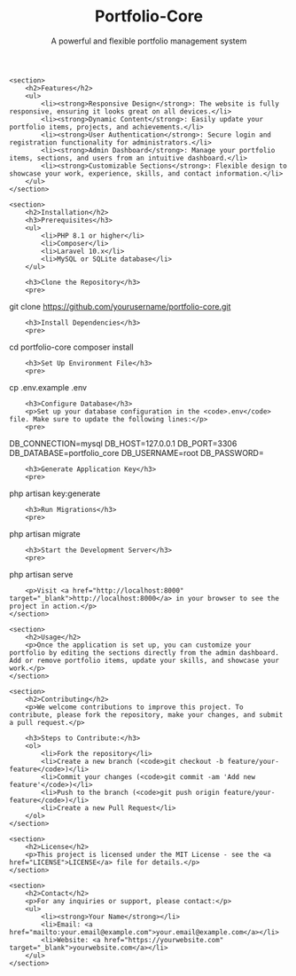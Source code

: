 <header>
        <h1>Portfolio-Core</h1>
        <p>A powerful and flexible portfolio management system</p>
    </header>

    <section>
        <h2>Features</h2>
        <ul>
            <li><strong>Responsive Design</strong>: The website is fully responsive, ensuring it looks great on all devices.</li>
            <li><strong>Dynamic Content</strong>: Easily update your portfolio items, projects, and achievements.</li>
            <li><strong>User Authentication</strong>: Secure login and registration functionality for administrators.</li>
            <li><strong>Admin Dashboard</strong>: Manage your portfolio items, sections, and users from an intuitive dashboard.</li>
            <li><strong>Customizable Sections</strong>: Flexible design to showcase your work, experience, skills, and contact information.</li>
        </ul>
    </section>

    <section>
        <h2>Installation</h2>
        <h3>Prerequisites</h3>
        <ul>
            <li>PHP 8.1 or higher</li>
            <li>Composer</li>
            <li>Laravel 10.x</li>
            <li>MySQL or SQLite database</li>
        </ul>

        <h3>Clone the Repository</h3>
        <pre>
git clone https://github.com/yourusername/portfolio-core.git
        </pre>

        <h3>Install Dependencies</h3>
        <pre>
cd portfolio-core
composer install
        </pre>

        <h3>Set Up Environment File</h3>
        <pre>
cp .env.example .env
        </pre>

        <h3>Configure Database</h3>
        <p>Set up your database configuration in the <code>.env</code> file. Make sure to update the following lines:</p>
        <pre>
DB_CONNECTION=mysql
DB_HOST=127.0.0.1
DB_PORT=3306
DB_DATABASE=portfolio_core
DB_USERNAME=root
DB_PASSWORD=
        </pre>

        <h3>Generate Application Key</h3>
        <pre>
php artisan key:generate
        </pre>

        <h3>Run Migrations</h3>
        <pre>
php artisan migrate
        </pre>

        <h3>Start the Development Server</h3>
        <pre>
php artisan serve
        </pre>

        <p>Visit <a href="http://localhost:8000" target="_blank">http://localhost:8000</a> in your browser to see the project in action.</p>
    </section>

    <section>
        <h2>Usage</h2>
        <p>Once the application is set up, you can customize your portfolio by editing the sections directly from the admin dashboard. Add or remove portfolio items, update your skills, and showcase your work.</p>
    </section>

    <section>
        <h2>Contributing</h2>
        <p>We welcome contributions to improve this project. To contribute, please fork the repository, make your changes, and submit a pull request.</p>

        <h3>Steps to Contribute:</h3>
        <ol>
            <li>Fork the repository</li>
            <li>Create a new branch (<code>git checkout -b feature/your-feature</code>)</li>
            <li>Commit your changes (<code>git commit -am 'Add new feature'</code>)</li>
            <li>Push to the branch (<code>git push origin feature/your-feature</code>)</li>
            <li>Create a new Pull Request</li>
        </ol>
    </section>

    <section>
        <h2>License</h2>
        <p>This project is licensed under the MIT License - see the <a href="LICENSE">LICENSE</a> file for details.</p>
    </section>

    <section>
        <h2>Contact</h2>
        <p>For any inquiries or support, please contact:</p>
        <ul>
            <li><strong>Your Name</strong></li>
            <li>Email: <a href="mailto:your.email@example.com">your.email@example.com</a></li>
            <li>Website: <a href="https://yourwebsite.com" target="_blank">yourwebsite.com</a></li>
        </ul>
    </section>
